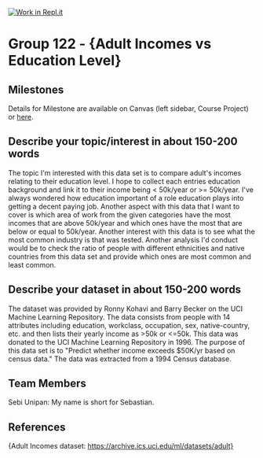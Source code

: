 [![Work in Repl.it](https://classroom.github.com/assets/work-in-replit-14baed9a392b3a25080506f3b7b6d57f295ec2978f6f33ec97e36a161684cbe9.svg)](https://classroom.github.com/online_ide?assignment_repo_id=312265&assignment_repo_type=GroupAssignmentRepo)
# Group 122 - {Adult Incomes vs Education Level}

## Milestones

Details for Milestone are available on Canvas (left sidebar, Course Project) or [here](https://firas.moosvi.com/courses/data301/project/milestone01.html).

## Describe your topic/interest in about 150-200 words

The topic I'm interested with this data set is to compare adult's incomes relating to their education level.
I hope to collect each entries education background and link it to their income being < 50k/year or >= 50k/year.
I've always wondered how education important of a role education plays into getting a decent paying job. Another
aspect with this data that I want to cover is which area of work from the given categories have the most incomes
that are above 50k/year and which ones have the most that are below or equal to 50k/year. Another interest with
this data is to see what the most common industry is that was tested. Another analysis I'd conduct would be to check 
the ratio of people with different ethnicities and native countries from this data set and provide which ones are most common
and least common.

## Describe your dataset in about 150-200 words

The dataset was provided by Ronny Kohavi and Barry Becker on the UCI Machine Learning Repository. The data consists
from people with 14 attributes including education, workclass, occupation, sex, native-country, etc. and then lists their yearly income as >50k or <=50k. This data was donated to the UCI Machine Learning Repository in 1996. The purpose of this data set is to "Predict whether income exceeds $50K/yr based on census data." The data was extracted from a 1994 Census database.

## Team Members

Sebi Unipan: My name is short for Sebastian.

## References

{Adult Incomes dataset: https://archive.ics.uci.edu/ml/datasets/adult}
